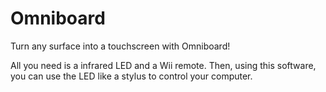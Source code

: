 Omniboard
=========

Turn any surface into a touchscreen with Omniboard! 

All you need is a infrared LED and a Wii remote. Then, using this software, you can use the LED like a stylus to control your computer.
